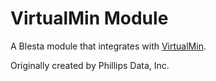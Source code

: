 # VirtualMin Module

A Blesta module that integrates with [VirtualMin](https://www.virtualmin.com/).

Originally created by Phillips Data, Inc.